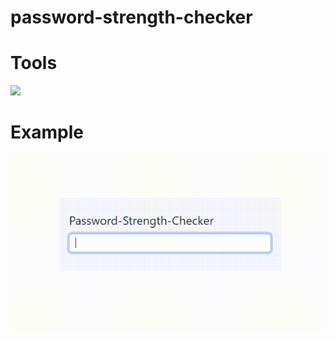 # password-strength-checker

# Tools

  <a href="https://skillicons.dev">
    <img src="https://skillicons.dev/icons?i=html,css,bootstrap,jquery,javascript" />
  </a>

# Example

<img src="./password-strength-checker.gif"/>

  

